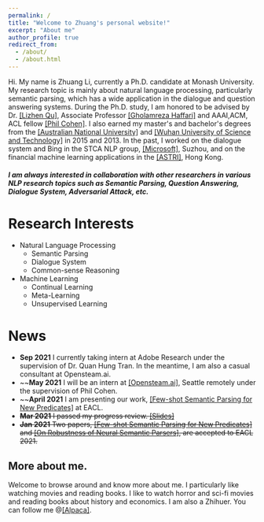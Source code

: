```yaml
---
permalink: /
title: "Welcome to Zhuang's personal website!"
excerpt: "About me"
author_profile: true
redirect_from: 
  - /about/
  - /about.html
---
```

Hi. My name is Zhuang Li, currently a Ph.D. candidate at Monash University. My research topic is mainly about natural language processing, particularly semantic parsing, which has a wide application in the dialogue and question answering systems. During the Ph.D. study, I am honored to be advised by Dr. [[Lizhen Qu]](https://scholar.google.de/citations?user=cHXZgHUAAAAJ&hl=en), Associate Professor [[‪Gholamreza Haffari‬]](https://users.monash.edu.au/~gholamrh/) and AAAI,ACM, ACL fellow [[Phil Cohen]](https://www.openstream.ai/os-about.html). I also earned my master's and bachelor's degrees from the [[Australian National University]](https://www.anu.edu.au/) and [[Wuhan University of Science and Technology]](http://www.wust.edu.cn/english/) in 2015 and 2013. In the past, I worked on the dialogue system and Bing in the STCA NLP group, [[Microsoft]](https://www.microsoft.com/en-au/), Suzhou, and on the financial machine learning applications in the [[ASTRI]](https://www.astri.org/sc/), Hong Kong.

##### I am always interested in collaboration with other researchers in various NLP research topics such as Semantic Parsing, Question Answering, Dialogue System, Adversarial Attack, etc.

Research Interests
======
* Natural Language Processing
  * Semantic Parsing
  * Dialogue System
  * Common-sense Reasoning
* Machine Learning
  * Continual Learning 
  * Meta-Learning
  * Unsupervised Learning

News
======
* **Sep 2021** I currently taking intern at Adobe Research under the supervision of Dr. ‪Quan Hung Tran‬. In the meantime, I am also a casual consultant at Opensteam.ai.
*  ~~**May 2021** I will be an intern at [[Opensteam.ai]](https://www.openstream.ai/os-about.html), Seattle remotely under the supervision of Phil Cohen.
*  ~~**April 2021** I am presenting our work, [[Few-shot Semantic Parsing for New Predicates]](https://arxiv.org/pdf/2101.10708.pdf) at EACL.
* ~~**Mar 2021** I passed my progress review. [[Slides]](https://monashuni-my.sharepoint.com/:p:/g/personal/zhuang_li_monash_edu/EdZxR47jSxRIm2zjMsSDl_MBo8CPBrNwcrLd1XAs38oR8w?e=QBQHuv)~~
*  ~~**Jan 2021** Two papers, [[Few-shot Semantic Parsing for New Predicates]](https://arxiv.org/abs/2101.10708) and [[On Robustness of Neural Semantic Parsers]](https://arxiv.org/abs/2102.01563), are accepted to EACL 2021.~~

More about me.
------
Welcome to browse around and know more about me. I particularly like watching movies and reading books. I like to watch horror and sci-fi movies and reading books about history and economics. I am also a Zhihuer. You can follow me @[[Alpaca]](http://www.zhihu.com/people/li-zhuang-72-32).
